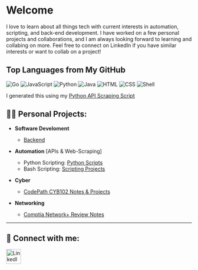 <h1>Welcome</h1>
<p>I love to learn about all things tech with current interests in automation, scripting, and back-end development. I have worked on a few personal projects and collaborations, and I am always looking forward to learning and collabing on more. Feel free to connect on LinkedIn if you have similar interests or want to collab on a project!</p>

<!-- <h2><br/><a href="https://github.com/Kelllyy1/Stock-Analysis">Latest Project</a></h2> -->

##  Top Languages from My GitHub

![Go](https://img.shields.io/badge/Go-informational?style=for-the-badge&logo=go&logoColor=white) ![JavaScript](https://img.shields.io/badge/JavaScript-informational?style=for-the-badge&logo=javascript&logoColor=white) ![Python](https://img.shields.io/badge/Python-informational?style=for-the-badge&logo=python&logoColor=white) ![Java](https://img.shields.io/badge/Java-informational?style=for-the-badge&logo=java&logoColor=white) 
![HTML](https://img.shields.io/badge/HTML-informational?style=for-the-badge&logo=html5&logoColor=white) ![CSS](https://img.shields.io/badge/CSS-informational?style=for-the-badge&logo=css3&logoColor=white) ![Shell](https://img.shields.io/badge/Shell-informational?style=for-the-badge&logo=gnu-bash&logoColor=white) 

I generated this using my <a href="https://github.com/Kelllyy1/Scripting/tree/main/pythonScripts">Python API Scraping Script</a>

<h2>👨‍💻 Personal Projects:</h2>

- <b>Software Develoment</b>
  - <a href="https://github.com/Kelllyy1/fall-2024-internship-course">Backend</a>
  <!-- - <a href="https://github.com/Kelllyy1/fall-2024-internship-course">E-portfolio coming soon</a> -->
  <!-- - <a href="https://github.com/Kelllyy1/fall-2024-internship-course">FullStack: Database Systems Project</a> -->
  <!-- - May be a research project/blog -->
    
- <b>Automation</b> [APIs & Web-Scraping]
  <!-- - </b></i>I will experiment with tools like Ansible and Puppeteer, and find more automation tools. -->
  - Python Scripting: <a href="https://github.com/Kelllyy1/Stock-Analysis">Python Scripts</a></h1>
  - Bash Scripting: <a href="https://github.com/Kelllyy1/Scripting">Scripting Projects</a></h1>

 - <b>Cyber</b>
   - <a href="https://github.com/Kelllyy1/Stock-Analysis">CodePath CYB102 Notes & Projects</a>
   <!--  </i>I will be experimenting with VyOs in Linux (also using Ansible). -->

 - <b>Networking</b>
   - <a href="https://github.com/Kelllyy1/compTIA-net-notes">Comptia Network+ Review Notes</a>

<!-- This is a horizontal line below !-->
-----
<!--
<h2>Project Goals:</h2>
<p>-  <b>Goal Tool:</b> Raspberry Pi</p>
<p>-  <b>Goal Start:</b> August 19th</p>
<p>-  <b>Goal End:</b> August 31st</p>
!-->
<!--
  - <b>Documentation</b> [Reading To-Do List]
    - [ ] <a href="https://www.wireshark.org/docs/wsug_html_chunked/">WireShark</a>
    - [ ] <a href="https://portswigger.net/burp/documentation/desktop">BurpSuite</a>
    - [ ] <a href="https://docs.vyos.io/en/sagitta/">VyOS</a>
      - [ ] <a href="https://blog.kroy.io/2020/05/04/vyos-from-scratch-edition-1/">Supplemental Material (Detailed Blog)</a>
    - [ ] <a href="https://docs.ansible.com/ansible/latest/index.html">Ansible</a>
    - [ ] <a href="https://owasp.org/www-community/Vulnerability_Scanning_Tools">More Resources Once I'm Done</a>

<!--
<h2> :page_with_curl: Certifications:</h2>

- <b>GIAC Foundational Cybersecurity Technologies (GFACT)</b>

 <!--
<h2>👨‍💻 Cybersecurity Projects:</h2>

- <b>Project 1</b>
  - Description
- <b>Project 2</b>
  - Description</b></i>
  -->

<h2> 🤳 Connect with me:</h2>
<a href="https://linkedin.com/in/krystalkelly25">
  <img src="https://github.com/Kelllyy1/imgs/blob/main/linkedIn-logo.png" alt="LinkedIn" style="width: 40px; height: 40px;">
</a>

<!--

<!-- Add my Tech stack here, and state in my README.md file that I generated it using my Python script, and link the Python script -->

<!--
Here are some ideas to get you started:

- 🔭 I’m currently working on ...
- 🌱 I’m currently learning ...
- 👯 I’m looking to collaborate on ...
- 🤔 I’m looking for help with ...
- 💬 Ask me about ...
- 📫 How to reach me: ...
- 😄 Pronouns: ...
- ⚡ Fun fact: ...
-->



